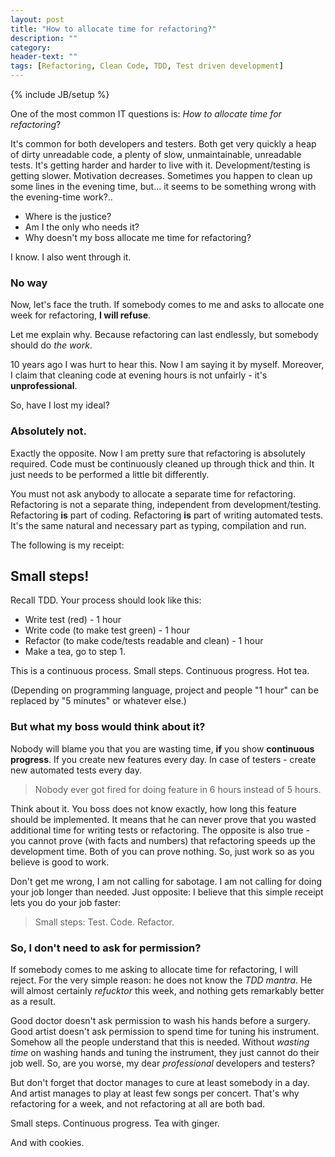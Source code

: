 ```yaml
---
layout: post
title: "How to allocate time for refactoring?"
description: ""
category:
header-text: ""
tags: [Refactoring, Clean Code, TDD, Test driven development]
---
```

{% include JB/setup %}

One of the most common IT questions is: _How to allocate time for refactoring_?

It's common for both developers and testers. Both get very quickly a heap of dirty unreadable code, a plenty of
slow, unmaintainable, unreadable tests. It's getting harder and harder to live with it.
Development/testing is getting slower. Motivation decreases. Sometimes you happen to clean up
some lines in the evening time, but... it seems to be something wrong with the evening-time work?..

* Where is the justice?
* Am I the only who needs it?
* Why doesn't my boss allocate me time for refactoring?

I know. I also went through it.

### No way

Now, let's face the truth. If somebody comes to me and asks to allocate one week for refactoring, **I will refuse**. 

Let me explain why.
Because refactoring can last endlessly, but somebody should do _the work_.

10 years ago I was hurt to hear this. Now I am saying it by myself.
Moreover, I claim that cleaning code at evening hours is not unfairly - it's **unprofessional**.

So, have I lost my ideal? 

### Absolutely not.
Exactly the opposite. Now I am pretty sure that refactoring is absolutely required. 
Code must be continuously cleaned up through thick and thin. It just needs to be performed a little bit differently.

You must not ask anybody to allocate a separate time for refactoring. Refactoring is not a separate thing, 
independent from development/testing. Refactoring **is** part of coding. Refactoring **is** part of writing automated 
tests. It's the same natural and necessary part as typing, compilation and run.

The following is my receipt:

## **Small steps**!

Recall TDD. Your process should look like this:

 * Write test (red) - 1 hour
 * Write code (to make test green) - 1 hour
 * Refactor (to make code/tests readable and clean) - 1 hour
 * Make a tea, go to step 1.
 
This is a continuous process. Small steps. Continuous progress. Hot tea.

(Depending on programming language, project and people "1 hour" can be replaced by "5 minutes" or whatever else.)

### But what my boss would think about it?

Nobody will blame you that you are wasting time, **if** you show **continuous progress**. If you create new features
every day. In case of testers - create new automated tests every day.

> Nobody ever got fired for doing feature in 6 hours instead of 5 hours. 

Think about it. You boss does not know exactly, how long this feature should be implemented. It means that he can
never prove that you wasted additional time for writing tests or refactoring. The opposite is also true - you cannot 
prove (with facts and numbers) that refactoring speeds up the development time. Both of you can prove nothing. So, 
just work so as you believe is good to work. 

Don't get me wrong, I am not calling for sabotage. I am not calling for doing your job longer than needed.
Just opposite: I believe that this simple receipt lets you do your job faster:

> Small steps: Test. Code. Refactor.

### So, I don't need to ask for permission?

If somebody comes to me asking to allocate time for refactoring, I will reject. For the very simple reason: he does not
know the _TDD mantra_. He will almost certainly _refucktor_ this week, and nothing gets remarkably better as a result.

Good doctor doesn't ask permission to wash his hands before a surgery. Good artist doesn't ask permission to spend time 
for tuning his instrument. Somehow all the people understand that this is needed. Without _wasting time_ on washing hands 
and tuning the instrument, they just cannot do their job well. So, are you worse, my dear _professional_ 
developers and testers? 

But don't forget that doctor manages to cure at least somebody in a day. And artist manages to play at least few songs
per concert. That's why refactoring for a week, and not refactoring at all are both bad.

Small steps. Continuous progress. Tea with ginger.

And with cookies.

<br/>